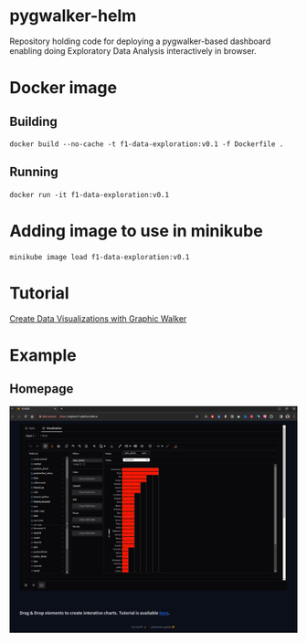 # pygwalker-helm
Repository holding code for deploying a pygwalker-based dashboard enabling doing Exploratory Data Analysis interactively in browser.

# Docker image
## Building
`docker build --no-cache -t f1-data-exploration:v0.1 -f Dockerfile .`

## Running
`docker run -it f1-data-exploration:v0.1`

# Adding image to use in minikube
`minikube image load f1-data-exploration:v0.1`

# Tutorial
[Create Data Visualizations with Graphic Walker](https://docs.kanaries.net/graphic-walker/data-viz/create-data-viz)

# Example
## Homepage
![sample image](./images/pygwalker-homepage.png)

